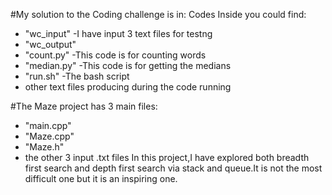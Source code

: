 #My solution to the Coding challenge is in: Codes
Inside you could find:
* "wc_input"    -I have input 3 text files for testng
* "wc_output"
* "count.py"   -This code is for counting words
* "median.py"   -This code is for getting the medians
* "run.sh"      -The bash script
* other text files producing during the code running 

#The Maze project has 3 main files:
* "main.cpp"
* "Maze.cpp"
* "Maze.h"
* the other 3 input .txt files
In this project,I have explored both breadth first search and depth first search via stack and queue.It is not the most difficult one but it is an inspiring one.

